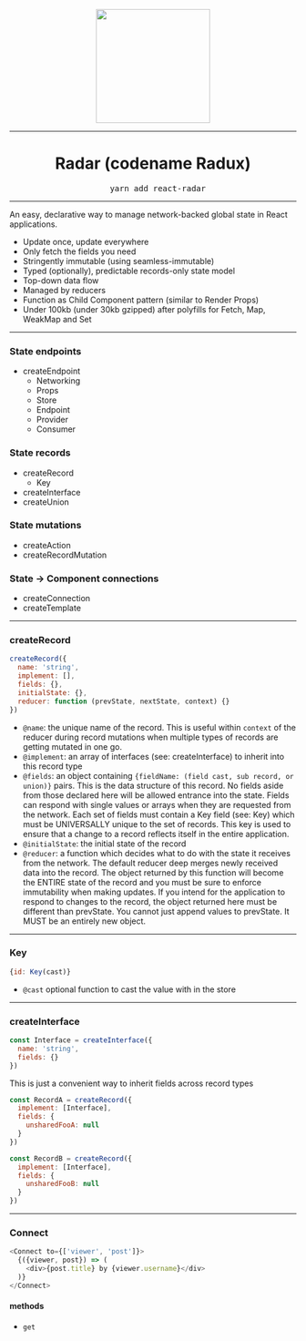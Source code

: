 <p align=center>
  <img src='/dist/radar.svg' width=200/>
</p>

--------

<h1 align=center>
  Radar (codename Radux)
</h1>
<pre align=center>
  yarn add react-radar
</pre>

--------

An easy, declarative way to manage network-backed global state in React
applications.

- Update once, update everywhere
- Only fetch the fields you need
- Stringently immutable (using seamless-immutable)
- Typed (optionally), predictable records-only state model
- Top-down data flow
- Managed by reducers
- Function as Child Component pattern (similar to Render Props)
- Under 100kb (under 30kb gzipped) after polyfills for Fetch, Map, WeakMap and Set

--------

### State endpoints
- createEndpoint
  - Networking
  - Props
  - Store
  - Endpoint
  - Provider
  - Consumer

### State records
- createRecord
  - Key
- createInterface
- createUnion

### State mutations
- createAction
- createRecordMutation

### State -> Component connections
- createConnection
- createTemplate

--------

### createRecord
```js
createRecord({
  name: 'string',
  implement: [],
  fields: {},
  initialState: {},
  reducer: function (prevState, nextState, context) {}
})
```
- `@name`: the unique name of the record. This is useful within `context` of the
  reducer during record mutations when multiple types of records are getting
  mutated in one go.
- `@implement`: an array of interfaces (see: createInterface) to inherit
  into this record type
- `@fields`: an object containing `{fieldName: (field cast, sub record, or union)}`
  pairs. This is the data structure of this record. No fields aside from those
  declared here will be allowed entrance into the state. Fields can respond with
  single values or arrays when they are requested from the network. Each
  set of fields must contain a Key field (see: Key) which must be UNIVERSALLY
  unique to the set of records. This key is used to ensure that a change to
  a record reflects itself in the entire application.
- `@initialState`: the initial state of the record
- `@reducer`: a function which decides what to do with the state it receives
  from the network. The default reducer deep merges newly received data into
  the record. The object returned by this function will become the ENTIRE
  state of the record and you must be sure to enforce immutability when
  making updates. If you intend for the application to respond to changes
  to the record, the object returned here must be different than prevState.
  You cannot just append values to prevState. It MUST be an entirely new
  object.


--------


### Key
```js
{id: Key(cast)}
```
- `@cast` optional function to cast the value with in the store


--------

### createInterface
```js
const Interface = createInterface({
  name: 'string',
  fields: {}
})
```
This is just a convenient way to inherit fields across record types
```js
const RecordA = createRecord({
  implement: [Interface],
  fields: {
    unsharedFooA: null
  }
})

const RecordB = createRecord({
  implement: [Interface],
  fields: {
    unsharedFooB: null
  }
})
```


--------


### Connect
```js
<Connect to={['viewer', 'post']}>
  {({viewer, post}) => (
    <div>{post.title} by {viewer.username}</div>
  )}
</Connect>
```


#### methods
- `get`
